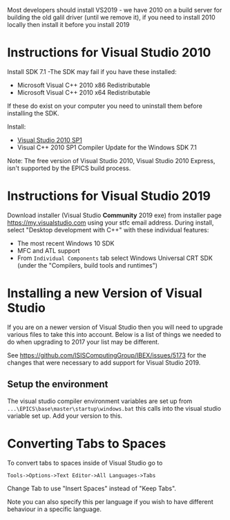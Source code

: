 Most developers should install VS2019 - we have 2010 on a build server for building the old galil driver (until we remove it), if you need to install 2010 locally then install it before you install 2019

# Instructions for Visual Studio 2010

Install SDK 7.1 
-The SDK may fail if you have these installed: 
* Microsoft Visual C++ 2010 x86 Redistributable
* Microsoft Visual C++ 2010 x64 Redistributable

If these do exist on your computer you need to uninstall them before installing the SDK.

Install: 
* [Visual Studio 2010 SP1](https://my.visualstudio.com/Downloads?q=visual%20studio%202010&pgroup=)
* Visual C++ 2010 SP1 Compiler Update for the Windows SDK 7.1

Note: The free version of Visual Studio 2010, Visual Studio 2010 Express, isn't supported by the EPICS build process.

# Instructions for Visual Studio 2019
Download installer (Visual Studio **Community** 2019 exe) from installer page https://my.visualstudio.com using your stfc email address.
During install, select "Desktop development with C++" with these individual features: 
- The most recent Windows 10 SDK
- MFC and ATL support
- From `Individual Components` tab select Windows Universal CRT SDK (under the "Compilers, build tools and runtimes")

# Installing a new Version of Visual Studio
If you are on a newer version of Visual Studio then you will need to upgrade various files to take this into account. Below is a list of things we needed to do when upgrading to 2017 your list may be different.

See https://github.com/ISISComputingGroup/IBEX/issues/5173 for the changes that were necessary to add support for Visual Studio 2019.

## Setup the environment

The visual studio compiler environment variables are set up from `...\EPICS\base\master\startup\windows.bat` this calls into the visual studio variable set up. Add your version to this.

# Converting Tabs to Spaces

To convert tabs to spaces inside of Visual Studio go to

`Tools->Options->Text Editor->All Languages->Tabs`

Change Tab to use "Insert Spaces" instead of "Keep Tabs".

Note you can also specify this per language if you wish to have different behaviour in a specific language.